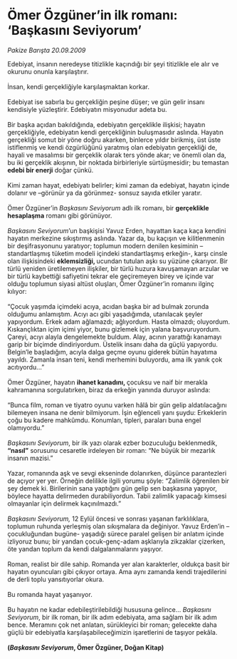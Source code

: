 # Ömer Özgüner’in ilk romanı: ‘Başkasını Seviyorum’

*Pakize Barışta 20.09.2009*

<div class="taraf_structure_2col_1zq">
<div class="margen_n">



 <p>Edebiyat, insanın neredeyse titizlikle kaçındığı bir şeyi titizlikle ele alır ve okurunu onunla karşılaştırır. <br/><br/>İnsan, kendi gerçekliğiyle karşılaşmaktan korkar. <br/><br/>Edebiyat ise sabırla bu gerçekliğin peşine düşer; ve gün gelir insanı kendisiyle yüzleştirir. Edebiyatın misyonudur adeta bu. <br/><br/>Bir başka açıdan bakıldığında, edebiyatın gerçeklikle ilişkisi; hayatın gerçekliğiyle, edebiyatın kendi gerçekliğinin buluşmasıdır aslında. Hayatın gerçekliği somut bir yöne doğru akarken, binlerce yıldır birikmiş, üst üste istiflenmiş ve kendi özgürlüğünü yaratmış olan edebiyatın gerçekliği de, hayali ve masalımsı bir gerçeklik olarak ters yönde akar; ve önemli olan da, bu iki gerçeklik akışının, bir noktada birbirleriyle sürtüşmesidir; bu temastan <b>edebi bir enerji</b> doğar çünkü. <br/><br/>Kimi zaman hayat, edebiyatı belirler; kimi zaman da edebiyat, hayatın içinde dolanır ve –görünür ya da görünmez- sonsuz sayıda etkiler yaratır. <br/><br/>Ömer Özgüner’in <i>Başkasını Seviyorum</i> adlı ilk romanı, bir <b>gerçeklikle hesaplaşma</b> romanı gibi görünüyor. <i><br/><br/>Başkasını Seviyorum</i>’un başkişisi Yavuz Erden, hayattan kaça kaça kendini hayatın merkezine sıkıştırmış aslında. Yazar da, bu kaçışın ve kilitlenmenin bir deşifrasyonunu yaratıyor; toplumun modern denilen kesiminin –standartlaşmış tüketim modeli içindeki standartlaşmış erkeğin-, karşı cinsle olan ilişkisindeki <b>eklemsizliği, </b>ucundan tutulan aşkı su yüzüne çıkarıyor. Bir türlü yeniden üretilemeyen ilişkiler, bir türlü huzura kavuşamayan arzular ve bir türlü kaybettiği safiyetini tekrar ele geçiremeyen birey ve içinde var olduğu toplumun siyasi altüst oluşları, Ömer Özgüner’in romanını ilginç kılıyor: <br/><br/>“Çocuk yaşımda içimdeki acıya, acıdan başka bir ad bulmak zorunda olduğumu anlamıştım. Acıyı acı gibi yaşadığımda, utanılacak şeyler yapıyordum. Erkek adam ağlamazdı; ağlıyordum. Hasta olmazdı; oluyordum. Kıskançlıktan içim içimi yiyor, bunu gizlemek için yalana başvuruyordum. Çareyi, acıyı alayla dengelemekte buldum. Alay, acının yarattığı kanamayı garip bir biçimde dindiriyordum. Üstelik insanı daha da güçlü yapıyordu. Belgin’le başladığım, acıyla dalga geçme oyunu giderek bütün hayatıma yayıldı. Zamanla insan teni, kendi merhemini buluyordu, ama ilk yanık çok acıtıyordu...” <br/><br/>Ömer Özgüner, hayatın <b>ihanet kanadını, </b>çocuksu ve naif bir merakla kahramanına sorgulatırken, biraz da erkeğin yanında duruyor aslında: <br/><br/>“Bunca film, roman ve tiyatro oyunu varken hâlâ bir gün gelip aldatılacağını bilemeyen insana ne denir bilmiyorum. İşin eğlenceli yanı şuydu: Erkeklerin çoğu bu kadere mahkûmdu. Konumları, tipleri, paraları buna engel olamıyordu.”<i><br/><br/>Başkasını Seviyorum</i>, bir ilk yazı olarak ezber bozuculuğu beklenmedik, <b>“nasıl”</b> sorusunu cesaretle irdeleyen bir roman: “Ne büyük bir mezarlık insanın mazisi.” <br/><br/>Yazar, romanında aşk ve sevgi ekseninde dolanırken, düşünce parantezleri de açıyor yer yer. Örneğin delilikle ilgili yorumu şöyle: “Zalimlik öğrenilen bir şey demek ki. Birilerinin sana yaptığını gün gelip sen başkasına yapıyor, böylece hayatta delirmeden durabiliyordun. Tabii zalimlik yapacağı kimsesi olmayanlar için delirmek kaçınılmazdı.”<i> <br/><br/>Başkasını Seviyorum,</i> 12 Eylül öncesi ve sonrası yaşanan farklılıklara, toplumun ruhunda yerleşmiş olan sıkışmalara da değiniyor. Yavuz Erden’in –çocukluğundan bugüne- yaşadığı sürece paralel gelişen bir anlatım içinde izliyoruz bunu; bir yandan çocuk-genç-adam aşklarıyla zikzaklar çizerken, öte yandan toplum da kendi dalgalanmalarını yaşıyor. <br/><br/>Roman, realist bir dile sahip. Romanda yer alan karakterler, oldukça basit bir hayatın oyuncuları gibi çıkıyor ortaya. Ama aynı zamanda kendi trajedilerini de derli toplu yansıtıyorlar okura. <br/><br/>Bu romanda hayat yaşanıyor. <br/><br/>Bu hayatın ne kadar edebileştirilebildiği hususuna gelince... <i>Başkasını Seviyorum</i>, bir ilk roman, bir ilk adım edebiyata, ama sağlam bir ilk adım bence. Meramını çok net anlatan, sürükleyici bir roman; gelecekte daha güçlü bir edebiyatla karşılaşabileceğimizin işaretlerini de taşıyor pekâla.<b> <br/><br/>(<i>Başkasını Seviyorum</i>, Ömer Özgüner, Doğan Kitap)</b></p>
<br/>
<br/>
<br/>



<br/>


<div id="taraf_not">
</div>

</div>


</div>
